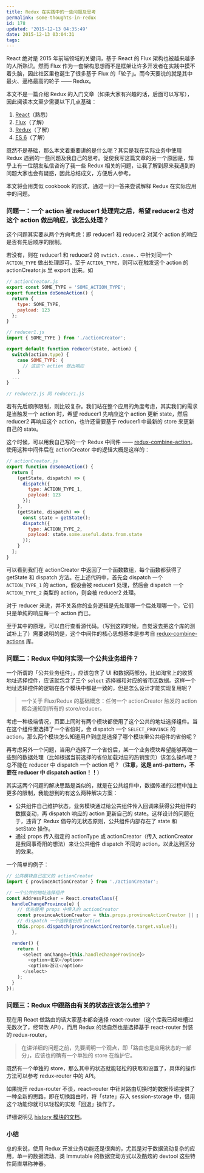 ```yaml
---
title: Redux 在实践中的一些问题及思考
permalink: some-thoughts-in-redux
id: 178
updated: '2015-12-13 04:35:49'
date: 2015-12-13 03:04:31
tags:
---
```


React 绝对是 2015 年前端领域的关键词，基于 React 的 Flux 架构也被越来越多的人所熟识。然而 Flux 作为一套架构思想而不是框架让许多开发者在实践中摸不着头脑，因此社区里也诞生了很多基于 Flux 的「轮子」。而今天要说的就是其中最火、逼格最高的轮子 —— Redux。

本文不是一篇介绍 Redux 的入门文章（如果大家有兴趣的话，后面可以写写），因此阅读本文至少需要以下几点基础：

1. [React](http://facebook.github.io/react/)（熟悉）
2. [Flux](http://facebook.github.io/flux/)（了解）
3. [Redux](https://github.com/rackt/redux)（了解）
4. [ES 6](https://github.com/lukehoban/es6features)（了解）

既然不是基础，那么本文着重要讲的是什么呢？其实是我在实际业务中使用 Redux 遇到的一些问题及我自己的思考。促使我写这篇文章的另一个原因是，知乎上有一位朋友私信咨询了我一些 Redux 相关的问题，让我了解到原来我遇到的问题大家也会有疑惑，因此总结成文，方便后人参考。

本文将会用类似 cookbook 的形式，通过一问一答来尝试解释 Redux 在实际应用中的问题。

### 问题一：一个 action 被 reducer1 处理完之后，希望 reducer2 也对这个 action 做出响应，该怎么处理？

这个问题其实要从两个方向考虑：即 reducer1 和 reducer2 对某个 action 的响应是否有先后顺序的限制。

若没有，则在 reducer1 和 reducer2 的 `swtich..case..` 中针对同一个 `ACTION_TYPE` 做出处理即可。至于 `ACTION_TYPE`，则可以在触发这个 action 的 actionCreator.js 里 export 出来。如

```js
// actionCreator.js
export const SOME_TYPE = 'SOME_ACTION_TYPE';
export function doSomeAction() {
  return {
    type: SOME_TYPE,
    payload: 123
  };
}

// reducer1.js
import { SOME_TYPE } from './actionCreator';

export default function reducer(state, action) {
  switch(action.type) {
    case SOME_TYPE: {
      // 这这个 action 做出响应
    }
  ...
}

// reducer2.js 同 reducer1.js
```

若有先后顺序限制，则比较复杂。我们站在整个应用的角度考虑，其实我们的需求是当触发一个 action 时，希望 reducer1 先响应这个 action 更新 state，然后 reducer2 再响应这个 action，也许还需要基于 reducer1 中最新的 store 来更新自己的 state。

这个时候，可以用我自己写的一个 Redux 中间件 —— [redux-combine-action](https://github.com/jasonslyvia/redux-sequence-action)。使用这种中间件后在 actionCreator 中的逻辑大概是这样的：

```js
// actionCreator.js
export function doSomeAction() {
  return [
    (getState, dispatch) => {
      dispatch({
        type: ACTION_TYPE_1,
        payload: 123
      });
    },
    (getState, dispatch) => {
      const state = getState();
      dispatch({
        type: ACTION_TYPE_2,
        payload: state.some.useful.data.from.state
      });
    }
  ];
}
```

可以看到我们在 actionCreator 中返回了一个函数数组，每个函数都获得了 getState 和 dispatch 方法。在上述代码中，首先会 dispatch 一个 `ACTION_TYPE_1` 的 action，假设会被 reducer1 处理，然后会 dispatch 一个 `ACTION_TYPE_2` 类型的 action，则会被 reducer2 处理。

对于 reducer 来说，并不关系你的业务逻辑是先处理哪一个后处理哪一个，它们只是单纯的响应每一个 action 而已。

至于其中的原理，可以自行查看源代码。（写到这的时候，自觉滚去把这个库的测试补上了）需要说明的是，这个中间件的核心思想基本是参考自 [redux-combine-actions](https://github.com/itsmepetrov/redux-combine-actions) 库。

### 问题二：Redux 中如何实现一个公共业务组件？

一个所谓的「公共业务组件」，应该包含了 UI 和数据两部分。比如淘宝上的收货地址选择控件，应该就包含了三个 `select` 选择器和对应的省市区数据。这样一个地址选择控件的逻辑在各个模块中都是一致的，但是怎么设计才能实现复用呢？

> 一个关于 Flux/Redux 的基础概念：任何一个 actionCreator 触发的 action 都会通知到所有的 store/reducer。

考虑一种极端情况，页面上同时有两个模块都使用了这个公共的地址选择组件。当在这个组件里选择了一个省份时，会 dispatch 一个 `SELECT_PROVINCE` 的 action，那么两个模块怎么知道用户到底是选择了哪个模块里公共组件的省份呢？

再考虑另外一个问题，当用户选择了一个省份后，某一个业务模块希望能够再做一些别的数据处理（比如根据当前选择的省份加载对应的热销宝贝）该怎么操作呢？总不能在 reducer 中 dispatch 一个 action 吧？（**注意，这是 anti-pattern，不要在 reducer 中 dispatch action！！**）

其实这两个问题的解决思路是类似的，就是在公共组件中，数据传递的过程中加上更多的限制，我能想到的有这么两种解决方案：

 - 公共组件自己维护状态，业务模块通过给公共组件传入回调来获得公共组件的数据变动，再 dispatch 响应的 action 更新自己的 state。这样设计的问题在于，违背了 Redux 倡导的无状态原则，公共组件内部存在了 state 和 setState 操作。
 - 通过 props 传入指定的 actionType 或 actionCreator（传入 actionCreator 是我同事奇阳的想法）来让公共组件 dispatch 不同的 action，以此达到区分的效果。

一个简单的例子：
```js
// 公共模块自己定义的 actionCreator
import { provinceActionCreator } from './actionCreator';

// 一个公共的地址选择组件
const AddressPicker = React.createClass({
  handleChangeProvince(e) {
    // 优先使用 props 中传入的 actionCreator
    const provinceActionCreator = this.props.provinceActionCreator || provinceActionCreator;
    // dispatch 一个选择省份的 action
    this.props.dispatch(provinceActionCreator(e.target.value));
  },

  render() {
    return (
      <select onChange={this.handleChangeProvince}>
        <option>北京</option>
        <option>浙江</option>
      </select>
    );
  }
});
```

### 问题三：Redux 中跟路由有关的状态应该怎么维护？

现在用 React 做路由的话大家基本都会选择 react-router（这个库我已经吐槽过无数次了，经常改 API），而用 Redux 的话自然也是选择基于 react-router 封装的 redux-router。

> 在讲详细的问题之前，先要阐明一个观点，即「路由也是应用状态的一部分」，应该也的确有一个单独的 store 在维护它。

既然有一个单独的 store，那么其中的状态就能轻松的获取和设置了，具体的操作方法可以参考 redux-router 中的 API。

如果抛开 redux-router 不谈，react-router 中针对路由切换时的数据传递提供了一种全新的思路，即在切换路由时，将「state」存入 session-storage 中，借用这个功能你就可以轻松的实现「回退」操作了。

详细说明见 [history 模块的文档](https://github.com/rackt/history/blob/master/docs/Glossary.md#locationstate)。

### 小结

总的来说，使用 Redux 开发业务功能还是很爽的，尤其是对于数据流动复杂的应用，单一的数据流动、类 Immutable 的数据变动方式以及酷炫的 devtool 这些特性简直堪称神器。

